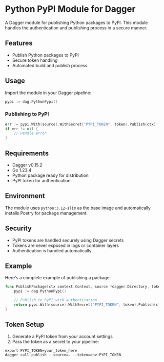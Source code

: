 # Python PyPI Module for Dagger

A Dagger module for publishing Python packages to PyPI. This module handles the authentication and publishing process in a secure manner.

## Features

- Publish Python packages to PyPI
- Secure token handling
- Automated build and publish process

## Usage

Import the module in your Dagger pipeline:

```go
pypi := dag.PythonPypi()
```

### Publishing to PyPI

```go
err := pypi.With(source).WithSecret("PYPI_TOKEN", token).Publish(ctx)
if err != nil {
    // Handle error
}
```

## Requirements

- Dagger v0.15.2
- Go 1.23.4
- Python package ready for distribution
- PyPI token for authentication

## Environment

The module uses `python:3.12-slim` as the base image and automatically installs Poetry for package management.

## Security

- PyPI tokens are handled securely using Dagger secrets
- Tokens are never exposed in logs or container layers
- Authentication is handled automatically

## Example

Here's a complete example of publishing a package:

```go
func PublishPackage(ctx context.Context, source *dagger.Directory, token *dagger.Secret) error {
    pypi := dag.PythonPypi()

    // Publish to PyPI with authentication
    return pypi.With(source).WithSecret("PYPI_TOKEN", token).Publish(ctx)
}
```

## Token Setup

1. Generate a PyPI token from your account settings
2. Pass the token as a secret to your pipeline:

```shell
export PYPI_TOKEN=your_token_here
dagger call publish --source=. --token=env:PYPI_TOKEN
```
